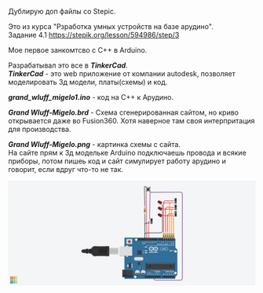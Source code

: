 Дублирую доп файлы со Stepic.

Это из курса "Рзработка умных устройств на базе арудино". <br>
Задание 4.1 https://stepik.org/lesson/594986/step/3 <p>
Мое первое занкомтсво с C++ в Arduino. <p>
Разрабатывал это все в **_TinkerCad_**. <br>
**_TinkerCad_** - это web приложение от компании autodesk, позволяет моделировать 3д модели, платы(схемы) и код. <p>
**_grand_wluff_migelo1.ino_** - код на C++ к Арудино. <p>

**_Grand Wluff-Migelo.brd_** - Схема сгенерированная сайтом, но криво открывается даже во Fusion360. Хотя наверное там своя интерпритация для производства. <p>

**_Grand Wluff-Migelo.png_** - картинка схемы с сайта. <br> На сайте прям к 3д модельке Arduino подключаешь провода и всякие приборы, потом пишеь код и сайт симулирует работу арудино и говорит, если вдруг что-то не так. <p>

![alt text](https://github.com/mateotop/mateotop.github.io/blob/main/coffee_site/Stepic/arduino_1/task_4.1/Grand_Wluff-Migelo.png?raw=true)

